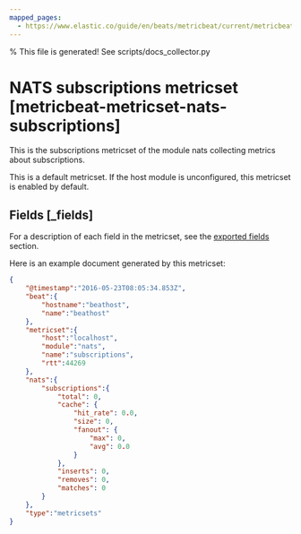 ```yaml
---
mapped_pages:
  - https://www.elastic.co/guide/en/beats/metricbeat/current/metricbeat-metricset-nats-subscriptions.html
---
```


% This file is generated! See scripts/docs_collector.py

# NATS subscriptions metricset [metricbeat-metricset-nats-subscriptions]

This is the subscriptions metricset of the module nats collecting metrics about subscriptions.

This is a default metricset. If the host module is unconfigured, this metricset is enabled by default.

## Fields [_fields]

For a description of each field in the metricset, see the [exported fields](/reference/metricbeat/exported-fields-nats.md) section.

Here is an example document generated by this metricset:

```json
{
    "@timestamp":"2016-05-23T08:05:34.853Z",
    "beat":{
        "hostname":"beathost",
        "name":"beathost"
    },
    "metricset":{
        "host":"localhost",
        "module":"nats",
        "name":"subscriptions",
        "rtt":44269
    },
    "nats":{
        "subscriptions":{
            "total": 0,
            "cache": {
                "hit_rate": 0.0,
                "size": 0,
                "fanout": {
                    "max": 0,
                    "avg": 0.0
                }
            },
            "inserts": 0,
            "removes": 0,
            "matches": 0
        }
    },
    "type":"metricsets"
}
```
